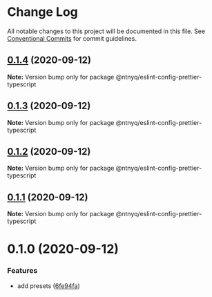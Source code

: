# Change Log

All notable changes to this project will be documented in this file.
See [Conventional Commits](https://conventionalcommits.org) for commit guidelines.

## [0.1.4](https://github.com/ntnyq/configs/compare/@ntnyq/eslint-config-prettier-typescript@0.1.3...@ntnyq/eslint-config-prettier-typescript@0.1.4) (2020-09-12)

**Note:** Version bump only for package @ntnyq/eslint-config-prettier-typescript





## [0.1.3](https://github.com/ntnyq/configs/compare/@ntnyq/eslint-config-prettier-typescript@0.1.2...@ntnyq/eslint-config-prettier-typescript@0.1.3) (2020-09-12)

**Note:** Version bump only for package @ntnyq/eslint-config-prettier-typescript

## [0.1.2](https://github.com/ntnyq/configs/compare/@ntnyq/eslint-config-prettier-typescript@0.1.1...@ntnyq/eslint-config-prettier-typescript@0.1.2) (2020-09-12)

**Note:** Version bump only for package @ntnyq/eslint-config-prettier-typescript

## [0.1.1](https://github.com/ntnyq/configs/compare/@ntnyq/eslint-config-prettier-typescript@0.1.0...@ntnyq/eslint-config-prettier-typescript@0.1.1) (2020-09-12)

**Note:** Version bump only for package @ntnyq/eslint-config-prettier-typescript

# 0.1.0 (2020-09-12)

### Features

- add presets ([6fe94fa](https://github.com/ntnyq/configs/commit/6fe94fae4ed9d80b18833c9e5a3f51f710ebda43))
